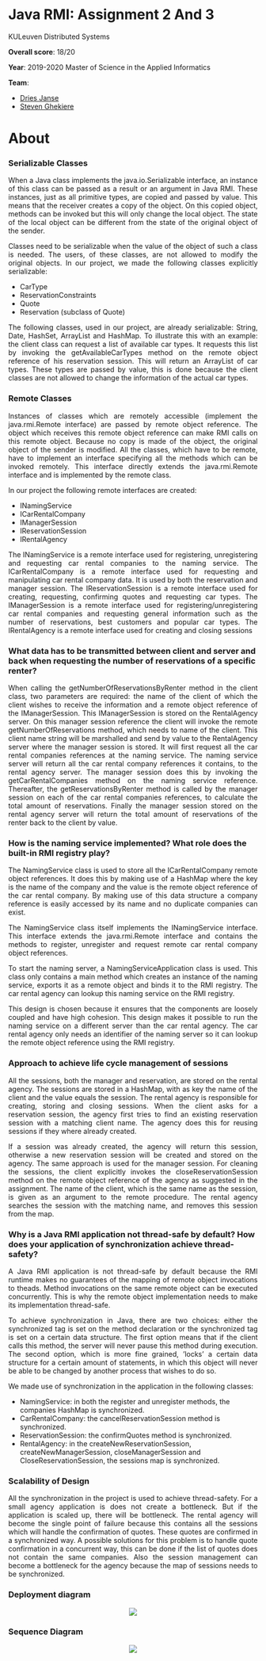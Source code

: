 # Java RMI: Assignment 2 And 3
KULeuven Distributed Systems

**Overall score**: 18/20

**Year**: 2019-2020 Master of Science in the Applied Informatics

**Team**:
* [Dries Janse](https://github.com/r0627054)
* [Steven Ghekiere](https://github.com/StevenGhe)

# About
### Serializable Classes
<p align="justify">
When a Java class implements the java.io.Serializable interface, an instance of this class can
be passed as a result or an argument in Java RMI. These instances, just as all primitive types, are
copied and passed by value. This means that the receiver creates a copy of the object. On this
copied object, methods can be invoked but this will only change the local object. The state of the
local object can be different from the state of the original object of the sender.
</p>

<p align="justify">
Classes need to be serializable when the value of the object of such a class is needed. The
users, of these classes, are not allowed to modify the original objects. In our project, we made the
following classes explicitly serializable:
</p>

* CarType
* ReservationConstraints
* Quote
* Reservation (subclass of Quote)

<p align="justify">
The following classes, used in our project, are already serializable: String, Date, HashSet, ArrayList
and HashMap.
To illustrate this with an example: the client class can request a list of available car types.
It requests this list by invoking the getAvailableCarTypes method on the remote object reference
of his reservation session. This will return an ArrayList of car types. These types are passed by
value, this is done because the client classes are not allowed to change the information of the actual
car types.
</p>

### Remote Classes

<p align="justify">
Instances of classes which are remotely accessible (implement the java.rmi.Remote interface)
are passed by remote object reference. The object which receives this remote object reference can
make RMI calls on this remote object. Because no copy is made of the object, the original object
of the sender is modified. All the classes, which have to be remote, have to implement an interface
specifying all the methods which can be invoked remotely. This interface directly extends the
java.rmi.Remote interface and is implemented by the remote class.
</p>

In our project the following remote interfaces are created:
* INamingService
* ICarRentalCompany
* IManagerSession
* IReservationSession
* IRentalAgency


<p align="justify">
The INamingService is a remote interface used for registering, unregistering and requesting car
rental companies to the naming service. The ICarRentalCompany is a remote interface used for
requesting and manipulating car rental company data. It is used by both the reservation and
manager session. The IReservationSession is a remote interface used for creating, requesting,
confirming quotes and requesting car types. The IManagerSession is a remote interface used for
registering/unregistering car rental companies and requesting general information such as the
number of reservations, best customers and popular car types. The IRentalAgency is a remote
interface used for creating and closing sessions
</p>

### What data has to be transmitted between client and server and back when requesting the number of reservations of a specific renter?

<p align="justify">
When calling the getNumberOfReservationsByRenter method in the client class, two parameters are required: the name of the client of which the client wishes to receive the information
and a remote object reference of the IManagerSession. This IManagerSession is stored on the
RentalAgency server. On this manager session reference the client will invoke the remote getNumberOfReservations method, which needs to name of the client. This client name string will be
marshalled and send by value to the RentalAgency server where the manager session is stored. It
will first request all the car rental companies references at the naming service. The naming service
server will return all the car rental company references it contains, to the rental agency server. The
manager session does this by invoking the getCarRentalCompanies method on the naming service
reference. Thereafter, the getReservationsByRenter method is called by the manager session on
each of the car rental companies references, to calculate the total amount of reservations. Finally
the manager session stored on the rental agency server will return the total amount of reservations
of the renter back to the client by value.
</p>

### How is the naming service implemented? What role does the built-in RMI registry play?
<p align="justify">
The NamingService class is used to store all the ICarRentalCompany remote object references. It
does this by making use of a HashMap where the key is the name of the company and the value
is the remote object reference of the car rental company. By making use of this data structure a
company reference is easily accessed by its name and no duplicate companies can exist.
</p>

<p align="justify">
The NamingService class itself implements the INamingService interface. This interface extends
the java.rmi.Remote interface and contains the methods to register, unregister and request remote
car rental company object references.
</p>

<p align="justify">
To start the naming server, a NamingServiceApplication class is used. This class only contains a main method which creates an instance of the naming service, exports it as a remote object
and binds it to the RMI registry. The car rental agency can lookup this naming service on the
RMI registry.
</p>

<p align="justify">
This design is chosen because it ensures that the components are loosely coupled and have
high cohesion. This design makes it possible to run the naming service on a different server than
the car rental agency. The car rental agency only needs an identifier of the naming server so it can
lookup the remote object reference using the RMI registry.
</p>

### Approach to achieve life cycle management of sessions

<p align="justify">
All the sessions, both the manager and reservation, are stored on the rental agency. The sessions
are stored in a HashMap, with as key the name of the client and the value equals the session.
The rental agency is responsible for creating, storing and closing sessions. When the client asks
for a reservation session, the agency first tries to find an existing reservation session with a
matching client name. The agency does this for reusing sessions if they where already created.
</p>

<p align="justify">
If a session was already created, the agency will return this session, otherwise a new reservation
session will be created and stored on the agency. The same approach is used for the manager session.
For cleaning the sessions, the client explicitly invokes the closeReservationSession method on
the remote object reference of the agency as suggested in the assignment. The name of the client,
which is the same name as the session, is given as an argument to the remote procedure. The
rental agency searches the session with the matching name, and removes this session from the map.
</p>

### Why is a Java RMI application not thread-safe by default? How does your application of synchronization achieve thread-safety?

<p align="justify">
A Java RMI application is not thread-safe by default because the RMI runtime makes no guarantees
of the mapping of remote object invocations to theads. Method invocations on the same remote
object can be executed concurrently. This is why the remote object implementation needs to make
its implementation thread-safe.
</p>

<p align="justify">
To achieve synchronization in Java, there are two choices: either the synchronized tag is set
on the method declaration or the synchronized tag is set on a certain data structure. The first
option means that if the client calls this method, the server will never pause this method during
execution. The second option, which is more fine grained, ’locks’ a certain data structure for a
certain amount of statements, in which this object will never be able to be changed by another
process that wishes to do so.
</p>

We made use of synchronization in the application in the following classes:
* NamingService: in both the register and unregister methods, the companies HashMap is
synchronized.
* CarRentalCompany: the cancelReservationSession method is synchronized.
* ReservationSession: the confirmQuotes method is synchronized.
* RentalAgency: in the createNewReservationSession, createNewManagerSession, closeManagerSession and CloseReservationSession, the sessions map is synchronized.

### Scalability of Design

<p align="justify">
All the synchronization in the project is used to achieve thread-safety. For a small agency
application is does not create a bottleneck. But if the application is scaled up, there will be
bottleneck. The rental agency will become the single point of failure because this contains all the
sessions which will handle the confirmation of quotes. These quotes are confirmed in a synchronized
way. A possible solutions for this problem is to handle quote confirmation in a concurrent way, this
can be done if the list of quotes does not contain the same companies. Also the session management
can become a bottleneck for the agency because the map of sessions needs to be synchronized.
</p>

### Deployment diagram

<p align="center"><img src="report/deployment_diagram.png" ></p>



### Sequence Diagram


<p align="center"><img src="report/sequence_diagram.png" ></p>

